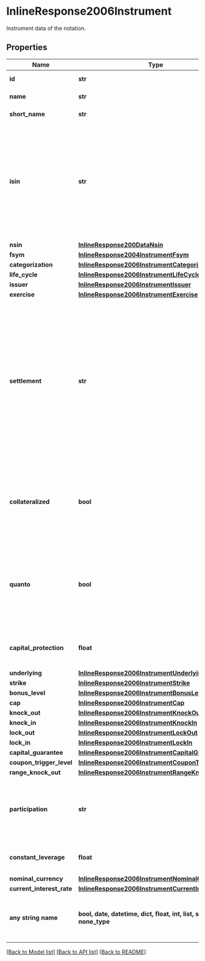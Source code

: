 # InlineResponse2006Instrument

Instrument data of the notation.

## Properties
Name | Type | Description | Notes
------------ | ------------- | ------------- | -------------
**id** | **str** | Identifier of the instrument. | [optional] 
**name** | **str** | Name of the instrument. | [optional] 
**short_name** | **str** | Short name of the instrument. | [optional] 
**isin** | **str** | The International Securities Identification Number (ISIN) of the instrument.The ISIN is a 12-character code of digits and upper-case letters that uniquely identifiesan instrument. | [optional] 
**nsin** | [**InlineResponse200DataNsin**](InlineResponse200DataNsin.md) |  | [optional] 
**fsym** | [**InlineResponse2004InstrumentFsym**](InlineResponse2004InstrumentFsym.md) |  | [optional] 
**categorization** | [**InlineResponse2006InstrumentCategorization**](InlineResponse2006InstrumentCategorization.md) |  | [optional] 
**life_cycle** | [**InlineResponse2006InstrumentLifeCycle**](InlineResponse2006InstrumentLifeCycle.md) |  | [optional] 
**issuer** | [**InlineResponse2006InstrumentIssuer**](InlineResponse2006InstrumentIssuer.md) |  | [optional] 
**exercise** | [**InlineResponse2006InstrumentExercise**](InlineResponse2006InstrumentExercise.md) |  | [optional] 
**settlement** | **str** | Settlement of the securitized derivative. It concerns the fulfillment of the issuer&#39;s contractual obligations arising from the securitized derivative. Depending on the terms, the underlying asset may be delivered physically or its equivalent monetary value may be payed out. | [optional] 
**collateralized** | **bool** | If &#x60;true&#x60;, this instrument is protected against an issuer default by collateral (e.g. COSI collateralization by SIX Swiss Exchange). | [optional] 
**quanto** | **bool** | If &#x60;true&#x60;, the risk of exchange rate fluctuations between the value unit of the underlying and the value unit of the cash flows is hedged. | [optional] 
**capital_protection** | **float** | Proportion of the nominal amount protected against loss. | [optional] 
**underlying** | [**InlineResponse2006InstrumentUnderlying**](InlineResponse2006InstrumentUnderlying.md) |  | [optional] 
**strike** | [**InlineResponse2006InstrumentStrike**](InlineResponse2006InstrumentStrike.md) |  | [optional] 
**bonus_level** | [**InlineResponse2006InstrumentBonusLevel**](InlineResponse2006InstrumentBonusLevel.md) |  | [optional] 
**cap** | [**InlineResponse2006InstrumentCap**](InlineResponse2006InstrumentCap.md) |  | [optional] 
**knock_out** | [**InlineResponse2006InstrumentKnockOut**](InlineResponse2006InstrumentKnockOut.md) |  | [optional] 
**knock_in** | [**InlineResponse2006InstrumentKnockIn**](InlineResponse2006InstrumentKnockIn.md) |  | [optional] 
**lock_out** | [**InlineResponse2006InstrumentLockOut**](InlineResponse2006InstrumentLockOut.md) |  | [optional] 
**lock_in** | [**InlineResponse2006InstrumentLockIn**](InlineResponse2006InstrumentLockIn.md) |  | [optional] 
**capital_guarantee** | [**InlineResponse2006InstrumentCapitalGuarantee**](InlineResponse2006InstrumentCapitalGuarantee.md) |  | [optional] 
**coupon_trigger_level** | [**InlineResponse2006InstrumentCouponTriggerLevel**](InlineResponse2006InstrumentCouponTriggerLevel.md) |  | [optional] 
**range_knock_out** | [**InlineResponse2006InstrumentRangeKnockOut**](InlineResponse2006InstrumentRangeKnockOut.md) |  | [optional] 
**participation** | **str** | Participation direction of a factor certificate at the level movement of its effective underlying. | [optional] 
**constant_leverage** | **float** | Constant leverage of a factor certificate. | [optional] 
**nominal_currency** | [**InlineResponse2006InstrumentNominalCurrency**](InlineResponse2006InstrumentNominalCurrency.md) |  | [optional] 
**current_interest_rate** | [**InlineResponse2006InstrumentCurrentInterestRate**](InlineResponse2006InstrumentCurrentInterestRate.md) |  | [optional] 
**any string name** | **bool, date, datetime, dict, float, int, list, str, none_type** | any string name can be used but the value must be the correct type | [optional]

[[Back to Model list]](../README.md#documentation-for-models) [[Back to API list]](../README.md#documentation-for-api-endpoints) [[Back to README]](../README.md)



